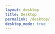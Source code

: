 ```yaml
---
layout: desktop
title: Desktop
permalink: /desktop/
desktop_mode: true
---
```


<div id="desktop-container">
  <!-- Desktop icons and windows will be managed here -->
</div>

<script>
document.addEventListener('DOMContentLoaded', function() {
  // Use a small delay to ensure all deferred scripts have loaded
  setTimeout(() => {
    console.log('Desktop page loaded, initializing managers...');

    // Initialize WindowManager
    if (typeof WindowManager !== 'undefined') {
      window.windowManager = new WindowManager();
      console.log('✅ WindowManager initialized.');

      // Make the test function available globally
      window.testWindowManager = () => window.windowManager.testWindowManager();
      console.log('✅ testWindowManager() is now available.');

    } else {
      console.error('❌ WindowManager class not found. The script might not be loaded.');
    }

    // Initialize DesktopManager
    if (typeof DesktopManager !== 'undefined') {
      window.desktopManager = new DesktopManager();
      console.log('✅ DesktopManager initialized.');
    } else {
      console.error('❌ DesktopManager class not found.');
    }

    // Initialize WindowSwitcher
    if (typeof WindowSwitcher !== 'undefined') {
      window.windowSwitcher = new WindowSwitcher();
      console.log('✅ WindowSwitcher initialized.');
    } else {
      console.error('❌ WindowSwitcher class not found.');
    }
  }, 150); // Increased delay slightly for safety
});
</script> 